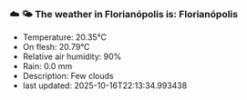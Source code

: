 ### ☁️ 🌤️  The weather in Florianópolis is: Florianópolis

- Temperature: 20.35°C
- On flesh: 20.79°C
- Relative air humidity: 90%
- Rain: 0.0 mm
- Description: Few clouds
- last updated: 2025-10-16T22:13:34.993438
